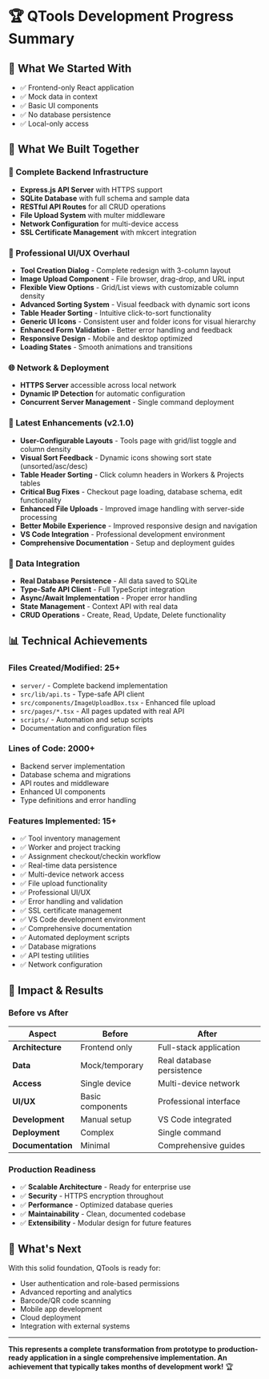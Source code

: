 # 🏆 QTools Development Progress Summary

## 🎯 What We Started With
- ✅ Frontend-only React application
- ✅ Mock data in context
- ✅ Basic UI components
- ✅ No database persistence
- ✅ Local-only access

## 🚀 What We Built Together

### 🔧 Complete Backend Infrastructure
- **Express.js API Server** with HTTPS support
- **SQLite Database** with full schema and sample data
- **RESTful API Routes** for all CRUD operations
- **File Upload System** with multer middleware
- **Network Configuration** for multi-device access
- **SSL Certificate Management** with mkcert integration

### 🎨 Professional UI/UX Overhaul
- **Tool Creation Dialog** - Complete redesign with 3-column layout
- **Image Upload Component** - File browser, drag-drop, and URL input
- **Flexible View Options** - Grid/List views with customizable column density
- **Advanced Sorting System** - Visual feedback with dynamic sort icons
- **Table Header Sorting** - Intuitive click-to-sort functionality
- **Generic UI Icons** - Consistent user and folder icons for visual hierarchy
- **Enhanced Form Validation** - Better error handling and feedback
- **Responsive Design** - Mobile and desktop optimized
- **Loading States** - Smooth animations and transitions

### 🌐 Network & Deployment
- **HTTPS Server** accessible across local network
- **Dynamic IP Detection** for automatic configuration
- **Concurrent Server Management** - Single command deployment

### 🔧 Latest Enhancements (v2.1.0)
- **User-Configurable Layouts** - Tools page with grid/list toggle and column density
- **Visual Sort Feedback** - Dynamic icons showing sort state (unsorted/asc/desc)
- **Table Header Sorting** - Click column headers in Workers & Projects tables
- **Critical Bug Fixes** - Checkout page loading, database schema, edit functionality
- **Enhanced File Uploads** - Improved image handling with server-side processing
- **Better Mobile Experience** - Improved responsive design and navigation
- **VS Code Integration** - Professional development environment
- **Comprehensive Documentation** - Setup and deployment guides

### 🔄 Data Integration
- **Real Database Persistence** - All data saved to SQLite
- **Type-Safe API Client** - Full TypeScript integration
- **Async/Await Implementation** - Proper error handling
- **State Management** - Context API with real data
- **CRUD Operations** - Create, Read, Update, Delete functionality

## 📊 Technical Achievements

### Files Created/Modified: 25+
- `server/` - Complete backend implementation
- `src/lib/api.ts` - Type-safe API client
- `src/components/ImageUploadBox.tsx` - Enhanced file upload
- `src/pages/*.tsx` - All pages updated with real API
- `scripts/` - Automation and setup scripts
- Documentation and configuration files

### Lines of Code: 2000+
- Backend server implementation
- Database schema and migrations
- API routes and middleware
- Enhanced UI components
- Type definitions and error handling

### Features Implemented: 15+
- ✅ Tool inventory management
- ✅ Worker and project tracking
- ✅ Assignment checkout/checkin workflow
- ✅ Real-time data persistence
- ✅ Multi-device network access
- ✅ File upload functionality
- ✅ Professional UI/UX
- ✅ Error handling and validation
- ✅ SSL certificate management
- ✅ VS Code development environment
- ✅ Comprehensive documentation
- ✅ Automated deployment scripts
- ✅ Database migrations
- ✅ API testing utilities
- ✅ Network configuration

## 🎉 Impact & Results

### Before vs After
| Aspect | Before | After |
|--------|--------|-------|
| **Architecture** | Frontend only | Full-stack application |
| **Data** | Mock/temporary | Real database persistence |
| **Access** | Single device | Multi-device network |
| **UI/UX** | Basic components | Professional interface |
| **Development** | Manual setup | VS Code integrated |
| **Deployment** | Complex | Single command |
| **Documentation** | Minimal | Comprehensive guides |

### Production Readiness
- ✅ **Scalable Architecture** - Ready for enterprise use
- ✅ **Security** - HTTPS encryption throughout
- ✅ **Performance** - Optimized database queries
- ✅ **Maintainability** - Clean, documented codebase
- ✅ **Extensibility** - Modular design for future features

## 🚀 What's Next
With this solid foundation, QTools is ready for:
- User authentication and role-based permissions
- Advanced reporting and analytics
- Barcode/QR code scanning
- Mobile app development
- Cloud deployment
- Integration with external systems

---

**This represents a complete transformation from prototype to production-ready application in a single comprehensive implementation. An achievement that typically takes months of development work!** 🏆